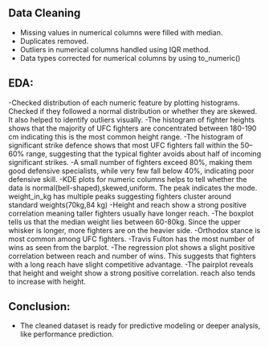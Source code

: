 ## Data Cleaning
   - Missing values in numerical columns were filled with median.
   - Duplicates removed.
   - Outliers in numerical columns handled using IQR method.
   - Data types corrected for numerical columns by using to_numeric()
## EDA:
   -Checked distribution of each numeric feature by plotting histograms. Checked if they followed a normal distribution or whether they are skewed. It also helped     to identify outliers visually.
   -The histogram of fighter heights shows that the majority of UFC fighters are concentrated between 180-190 cm indicating this is the most common height range. 
   -The histogram of significant strike defence shows that most UFC fighters fall within the 50–60% range, suggesting that the typical fighter avoids about half       of incoming significant strikes. 
   -A small number of fighters exceed 80%, making them good defensive specialists, while very few fall below 40%, indicating poor defensive skill.
   -KDE plots for numeric columns helps to tell whether the data is normal(bell-shaped),skewed,uniform. The peak indicates the mode. weight_in_kg has multiple         peaks suggesting fighters cluster around standard weights(70kg,84 kg)
   -Height and reach show a strong positive correlation meaning taller fighters usually have longer reach.
   -The boxplot tells us that the median weight lies between 60-80kg. Since the upper whisker is longer, more fighters are on the heavier side.
   -Orthodox stance is most common among UFC fighters.
   -Travis Fulton has the most number of wins as seen from the barplot.
   -The regression plot shows a slight positive correlation between reach and number of wins. This suggests that fighters with a long reach have slight             competitive advantage.
   -The pairplot reveals that height and weight show a strong positive correlation. reach also tends to increase with height. 
## Conclusion:  
   - The cleaned dataset is ready for predictive modeling or deeper analysis, like performance prediction.
